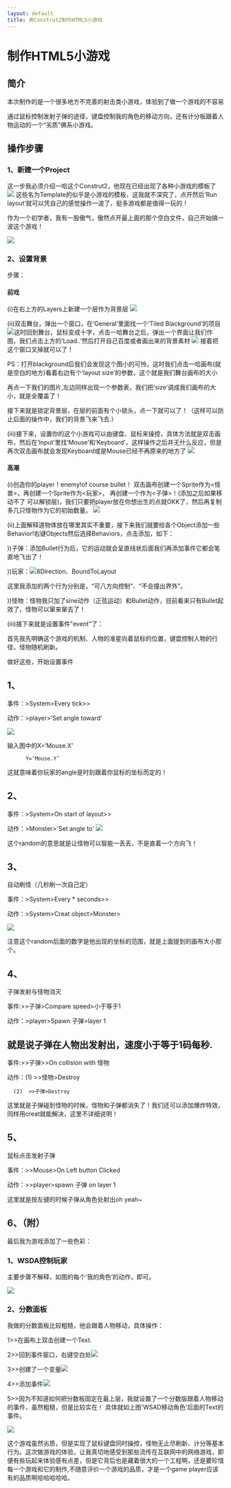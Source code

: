 ```yaml
---
layout: default
title: 用Construt2制作HTML5小游戏
---
```


# 制作HTML5小游戏
## 简介
本次制作的是一个很多地方不完善的射击类小游戏，体验到了做一个游戏的不容易

通过鼠标控制发射子弹的途径，键盘控制我的角色的移动方向，还有计分板跟着人物运动的一个“劣质”佛系小游戏。
## 操作步骤
### 1、新建一个Project
这一步我必须介绍一哈这个Construt2，他现在已经出现了各种小游戏的模板了
![](images\博客截图1.png)
这些名为Template的似乎是小游戏的模板，这我就不深究了，点开然后‘Run layout’就可以凭自己的感觉操作一波了，挺多游戏都是值得一玩的！

作为一个初学者，我有一股傲气，傲然点开最上面的那个空白文件，自己开始搞一波这个游戏！


![](images\博客截图1.png)

### 2、设置背景
步骤：
#### 前戏
(i)在右上方的Layers上新建一个层作为背景层
![](\images\博客截图2.png)

(ii)双击舞台，弹出一个窗口，在‘General’里面找一个‘Tiled Blackground’的项目
![](\images\博客截图3.png)这时回到舞台，鼠标变成十字，点击一哈舞台之后，弹出一个界面让我们作图，我们点击上方的‘Load..’然后打开自己百度或者画出来的背景素材
![](\images\博客图片.png)
接着把这个窗口叉掉就可以了！

PS：打开blackground后我们会发现这个图小的可怜，这时我们点击一哈画布(就是空白的地方)看着右边有个‘layout size'的参数，这个就是我们舞台画布的大小

再点一下我们的图片,左边同样出现一个参数表，我们把‘size’调成我们画布的大小，就是全覆盖了！

接下来就是锁定背景层，在层的前面有个小锁头，点一下就可以了！（这样可以防止后面的操作中，我们的背景飞来飞去.）



(iii)接下来，设置你的这个小游戏可以由键盘、鼠标来操控，具体方法就是双击画布，然后在‘Input’里找‘Mouse’和‘Keyboard’，这样操作之后并无什么反应，但是再次双击画布就会发现Keyboard或是Mouse已经不再原来的地方了
![](\images\QQ图片20180929210957.png)

#### 高潮
(i)创造你的player！enemy!of course bullet！
双击画布创建一个Sprite作为<怪兽>，再创建一个Sprite作为<玩家>，
再创建一个作为<子弹>！(添加之后如果移动不了 可以解锁层)，我们只要把player放在你想出生的点就OKK了，然后再复制多几只怪物作为它的初始数量。
![](\images\博客用图.png)

(ii)上面解释道物体放在哪里其实不重要，接下来我们就要给各个Object添加一些Behavior!右键Objects然后选择Behaviors，点击添加，如下：

))子弹：添加Bullet行为后，它的运动就会呈直线状后面我们再添加事件它都会笔直地飞出了！

))玩家：![](\images\玩家行为.png)8Direction、BoundToLayout

这里我添加的两个行为分别是，“可八方向控制”、“不会撞出界外”。

))怪物：怪物我只加了sine动作（正弦运动）和Bullet动作，目前看来只有Bullet起效了，怪物可以窜来窜去了！

(iii)接下来就是设置事件"event"了：

首先我先明确这个游戏的机制、人物的准星向着鼠标的位置，键盘控制人物的行径，怪物随机刷新。

做好这些，开始设置事件

## 1、

事件：>System>Every tick>>

动作：>player>'Set angle toward'

![](\images\玩家事件1.png)

输入图中的X=‘Mouse.X’

          Y=‘Mouse.Y’

这就意味着你玩家的angle是时刻跟着你鼠标的坐标而定的！


## 2、
事件：>System>On start of layout>>

动作：>Monster>'Set angle to'
![](\images\刷怪事件1.png)

这个random的意思就是让怪物可以智能一丢丢，不是直着一个方向飞！

## 3、
自动刷怪（几秒刷一次自己定）

事件：>System>Every * seconds>>

动作：>System>Creat object>Monster>

![](images\刷怪事件2.png)

注意这个random后面的数字是他出现的坐标的范围，就是上面提到的画布大小那个。

## 4、
子弹发射与怪物消灭

事件:>>子弹>Compare speed>小于等于1

动作：>player>Spawn 子弹>layer 1

就是说子弹在人物出发射出，速度小于等于1码每秒.
------------------------------

事件:>>子弹>>On collision with 怪物

动作：(1)  >>怪物>Destroy
   
      (2)  >>子弹>Destroy

这里就是子弹碰到怪物的时候，怪物和子弹都消失了！我们还可以添加爆炸特效，同样用creat就能解决，这里不详细说明！

## 5、
鼠标点击发射子弹

事件：>>Mouse>On Left button Clicked

动作：>>player>spawn 子弹 on layer 1

这里就是按左键的时候子弹从角色处射出oh yeah~

## 6、（附）
最后我为游戏添加了一些色彩：

### 1、WSDA控制玩家
主要步骤不解释，如图的每个‘我的角色’的动作，即可。

![](images\方向盘控制.png)

### 2、分数面板
我做的分数面板比较粗糙，他会跟着人物移动，具体操作：

1>>在画布上双击创建一个Text.

2>>回到事件窗口，右键空白处![](images\分数变量.png)

3>>创建了一个变量![](images\变量.png)

4>>添加事件![](images\怪物加分事件.png)

5>>因为不知道如何把分数板固定在最上层，我就设置了一个分数版跟着人物移动的事件，虽然粗糙，但是比较实在！
具体就如上图'WSAD移动角色'后面的Text的事件。



![](images\视频秀.gif)

这个游戏虽然劣质，但是实现了鼠标键盘同时操控，怪物无止尽刷新、计分等基本行为。这次做游戏的体验，让我真切地感受到那些流传在互联网中的网络游戏，即便有些玩起来体验感有点差，但是它背后也是藏着很大的一个工程啊，还是要珍惜每一个游戏和它的制作,不随意评价一个游戏的品质，才是一个game player应该有的品质啊哈哈哈哈哈。